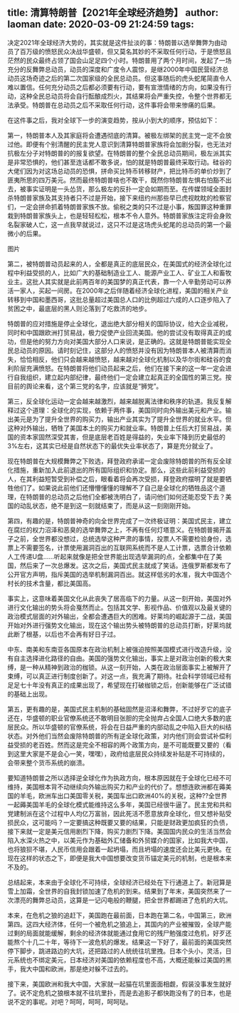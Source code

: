 title: 清算特朗普【2021年全球经济趋势】
author: laoman
date: 2020-03-09 21:24:59
tags:
---
决定2021年全球经济大势的，其实就是这件扯淡的事：特朗普以选举舞弊为由动员了百万级的愤怒民众决战华盛顿，但又莫名其妙的不采取任何行动，于是愤怒且茫然的民众最终占领了国会山足足四个小时。特朗普用了两个月时间，发起了一场充分的反舞弊总动员，动员的深度和广度令人震惊，是继2000年中国民营经济总动员这场奇迹之后的第二次国家级的全民总动员。但这事随后的虎头蛇尾简直令人难以置信。任何充分动员之后都必须要有行动，要有宣泄情绪的方向，如果没有行动，这种全民总动员将会自行酝酿成烈火，其结果将会严重失控，令整个世界都无法承受。特朗普在总动员之后不采取任何行动，这件事将会带来惨痛的后果。

在这件事之后，我对全球下一步的演变趋势，按从小到大的顺序，预估如下：

第一，特朗普本人及其家庭将会遭遇彻底的清算。被极左绑架的民主党一定不会放过他。即便有个别清醒的民主党人意识到清算特朗普家族将会加剧分裂，也无法对抗极左分子对特朗普的的报复欲望。在特朗普的整个全民总动员期间，极左派其实是非常恐惧的，他们甚至连话都不敢多说，怕的就是特朗普最终采取行动。硅谷的大佬们因为对这场总动员的恐惧，拼命买比特币转移财产，把比特币的单价炒到了匪夷所思的四万美元。然而最终特朗普啥也不敢干，既然你特朗普左惧右怕豁不出去，被事实证明是一头怂货，那么极左的反扑一定会如期而至。在传媒领域全面封杀特朗普家族及其支持者只不过是开始，接下来纽约州那些早已虎视眈眈的检察官们，一定会拼命抓着特朗普家族不放。偷税之类的只不过是小事，叛国罪这种重罪栽到特朗普家族头上，也是轻轻松松，根本不令人意外。特朗普家族注定将会身败名裂家破人亡，这一点我早就说过，这只不过是这场虎头蛇尾的总动员的第一个最微小的后果。

图片


第二，被特朗普动员起来的人，全都是真正的底层民众，在美国式的经济全球化过程中利益受损的人，比如广大的基础制造业工人、能源产业工人、矿业工人和畜牧业主。这批人其实就是此前两百年的美国梦的真正代表，靠一个人辛勤劳动可以养活一家人，买起一间房。在2000年之后伴随着经济全球化进程，美国的相关产业转移到中国和墨西哥，这批总量超过美国总人口的比例超过六成的人口逐步陷入了贫困之中，最底层的黑人则沦落到了吃救济的地步。

特朗普的应对措施是停止全球化，退出绝大部分相关的国际协议，给大企业减税，同时和中国跟欧洲打贸易战，极力促使产业回流美国。他的尝试没有取得真正的成功，但是他的努力方向对美国大部分人口来说，是正确的。这就是特朗普能实现全民总动员的原因。请时刻记住，这部分人的愤怒并没有因为特朗普本人被清算而消失，恰恰相反，他们只会越来越愤怒，越来越对全球化机制以及华尔街和硅谷的食利阶层充满愤怒。在特朗普将他们动员起来之后，他们在接下来的这一年一定会进行自我组织，建立起内部纪律，最终他们一定会建立起真正的全国性的第三党。按目前的舆论来看，这个第三党的名字，应该就是“狮党”。

第三，反全球化运动一定会越来越激烈，越来越脱离法律和秩序的轨道。我反复解释过这个道理：全球化的实现，依赖于两件事，美国同时向外输出美元和产业。输出美元是为了提升全世界的购买力，输出产业其实为了提升全世界的就业水平。但这种对外输出，牺牲了美国本土的购买力和就业率。特朗普上任后大打贸易战，美国的资本家固然深受其害，但是底层老百姓是得益的，失业率下降到历史最低的3%左右，这其实已经是自然状态下的最优失业率状态了，算是充分就业了。

现在特朗普在大规模舞弊之下败选，拜登政府承诺一定会废除特朗普的所有反全球化措施，重新加入此前退出的所有国际组织和协定。那么，这些此前利益受损的人，在其利益短暂受到补偿之后，眼看着将会再次受损，拜登政府摆明了就是要牺牲他们了。如果说此前他们还懵懵懂懂的理解不了自己是全球化的牺牲品这个道理，在特朗普的总动员之后他们全都被洗明白了，请问他们如何还能忍受下去？美国的动乱状态，绝不是到这一刻就结束了，而是从这一刻刚刚开始。

第四，有趣的是，特朗普神奇的向全世界完成了一次终极证明：美国式民主，建立在腐烂的权力沼泽和恶臭的选举舞弊之上，不再有任何灯塔意义。在特朗普揭开盖子之前，全世界都没想过，总统选举这种严肃的事情，投票人不需要检验身份，选票上不需要签名，计票使用漏洞百出的互联网系统而不是人工计票，选票合计依赖人工传递U盘……听起来就像是把全世界能出现选举漏洞的点，全都集中在了美国，然后来了一次总爆发。这次之后，美国式民主就成了笑话。连俄罗斯都发布了公开官方声明，指斥美国的选举机制漏洞百出。就这样低劣的水准，我大中国选个村长的技术含量，都比美国高。

事实上，这意味着美国文化从此丧失了居高临下的力量。从这一刻开始，美国对外进行文化输出的势头将会戛然而止。包括其文学、影视作品、价值观以及最关键的政治模式层面的对外输出，全都会遭遇巨大的困难。好莱坞的崛起源于二战，美国开始对外进行强势文化输出，现在这个输出势头被特朗普的总动员打断，好莱坞就此断了根基，以后也不会再有好日子过。

中东、南美和东南亚各国原本在政治机制上被强迫按照美国模式进行改造升级，没有自主选择进化路径的自由。美国的强势文化输出，事实上是对政治创新的极大束缚，是一种从精神到政治的枷锁。从这一刻开始，人类在政治层面事实上被解开了束缚，可以真正进行制度创新了。对这一点，我充满了期待。社会科学领域已经有足足七十年没有真正的成果出现了，希望现在打破枷锁之后，创新能够在广泛试错的基础上出现。

第五，更有趣的是，美国式民主机制的基础固然是沼泽和舞弊，不过好歹它的底子还在，华盛顿的职业官僚系统还不敢明目张胆的完全抛弃占全国人口绝大多数的底层民众。所以华盛顿的官僚系统，将会在日益严重的内部动乱之中陷入巨大的纠结状态。对外他们当然会废除特朗普的所有逆全球化政策，对内他们则会尝试补偿利益受损的老百姓。然而这是完全不相容的两个政策方向，是不可能既要又要的（看到这里大家是不是会心一笑，嘿嘿），政府给底层民众持续发补贴是不可持续的，会带来整个货币系统的崩溃。

要知道特朗普之所以选择逆全球化作为执政方向，根本原因就在于全球化已经不可维持，美国根本背不动继续向外输出购买力和产业的代价了。想想连欧洲都在薅美国的羊毛，欧洲车出口美国零关税，美国车出口欧洲40%的关税，这种??全世界一起薅美国羊毛的全球化模式能维持这么多年，美国已经很牛逼了。民主党和共和党建制派在这个过程中人均亿万富翁，因此死活不愿意放弃全球化，但又想补贴受损民众，这可能吗？一定要搞这种既要又要的结果，只能是财政更加疯狂的负债，接下来就一定是美元信用剧烈下降，购买力剧烈下降。美国国内民众的生活当然会陷入水深火热之中，以美元作为基础外汇储备和外贸媒介的国家，比如我大中国，也将狼狈不堪，人民币信用会跟着一起坍塌，而且坍塌的速度还会比美元更快。在现在这样的状态之下，即便是我大中国想要改变货币锚定美元的机制，也是根本来不及的。

总结起来，本来由于全球化不可持续，全球经济已经处在下行通道上了。新冠算是雪上加霜，全世界的自我封锁加速了危机的到来。结果到了年末，美国突然来了一次漂亮的舞弊总动员，这算是一记闪电般的鞭腿，把全世界都踢进了危机的大坑。

本来，在危机之狼的追赶下，美国跑在最前面，日本跑在第二名，中国第三，欧洲第四。这四大经济体，任何一个被危机之狼追上，其国内的产业被摧毁，全球产能过剩的局面就能缓解，剩余的经济体就能通过食用它的残尸勉强度过危机，好歹还能熬个十几二十年，等待下一波危机的爆发。结果这一下好了，最前面的美国突然停下脚步，跳进路边的大坑，还把路过的人统统往坑里拽。日本个头小，灵活，日元系统也不绑定美元，日本经济对美国的依赖程度也不高，大概还能躲过美国的黑手，我大中国和欧洲，那是绝对躲不过去的。

接下来，美国欧洲和我大中国，大家就一起猫在坑里面面相觑，假装没事发生就好了。说不定危机之狼根本就不往坑里扑，而是去追影子都快跑没有了的日本，也是说不定的事呢。对吧？呵呵，呵呵，呵呵哒。
